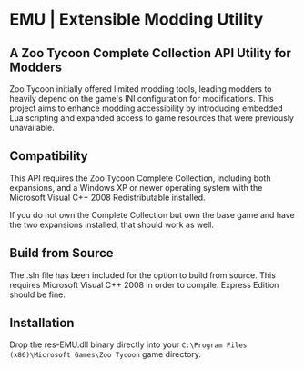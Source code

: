 # EMU | Extensible Modding Utility

## A Zoo Tycoon Complete Collection API Utility for Modders

Zoo Tycoon initially offered limited modding tools, leading modders to heavily depend on the game's INI configuration for modifications. This project aims to enhance modding accessibility by introducing embedded Lua scripting and expanded access to game resources that were previously unavailable.

## Compatibility

This API requires the Zoo Tycoon Complete Collection, including both expansions, and a Windows XP or newer operating system with the Microsoft Visual C++ 2008 Redistributable installed.

If you do not own the Complete Collection but own the base game and have the two expansions installed, that should work as well.

## Build from Source

The .sln file has been included for the option to build from source. This requires Microsoft Visual C++ 2008 in order to compile. Express Edition should be fine.

## Installation

Drop the res-EMU.dll binary directly into your `C:\Program Files (x86)\Microsoft Games\Zoo Tycoon` game directory.